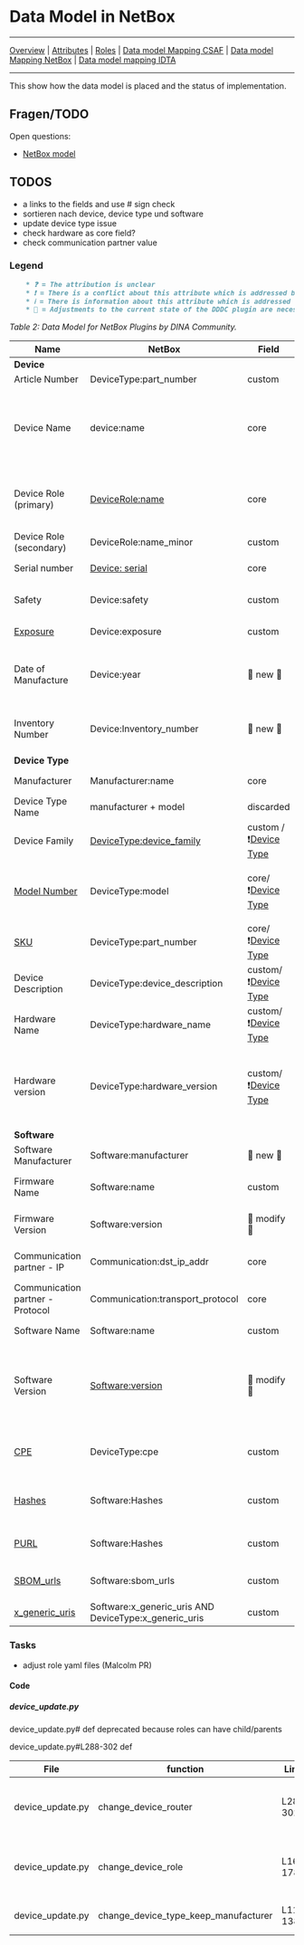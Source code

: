 # Data Model in NetBox

---

[Overview](datamodel.md) | [Attributes](datamodel_attributes.md) | [Roles](datamodel_roles.md) | [Data model Mapping CSAF](datamodel_csaf.md) | [Data model Mapping NetBox](datamodel_netbox.md) | [Data model mapping IDTA](Discussion_datamodel.md)

---

This show how the data model is placed and the status of implementation.

## Fragen/TODO

Open questions:

- [NetBox model](https://netboxlabs.com/docs/netbox/en/stable/models/dcim/)

## TODOS

- a links to the fields and use # sign check
- sortieren nach device, device type und software
- update device type issue
- check hardware as core field?
- check communication partner value

### Legend

```markdown
    * ❓ = The attribution is unclear
    * ❗ = There is a conflict about this attribute which is addressed by the link. Adjustments are mandatory.
    * ℹ️ = There is information about this attribute which is addressed by the link
    * 🔨 = Adjustments to the current state of the DDDC plugin are necessary
```

*Table 2: Data Model for NetBox Plugins by DINA Community.*

|Name   | NetBox | Field | Action |Description/Purpose |
| - | - | - | - |- |
| **Device** |  |  |  | |
|Article Number         | DeviceType:part_number | custom | see [part number](datamodel_attributes.md#part-number)  --> delete 🔨  | -|
| Device Name | device:name | core | - |Potentially useful for understanding context and function of the device in the network if included in host naming conventions |
| Device Role (primary)  | [DeviceRole:name](https://netboxlabs.com/docs/netbox/en/stable/models/dcim/devicerole#name) | core| 🔨 role yaml has to be adjusted | useful for understanding context and function of the device in the network |
|Device Role (secondary)| DeviceRole:name_minor    | custom| -| multiple objects field |
|Serial number       | [Device: serial](https://netboxlabs.com/docs/netbox/en/stable/models/dcim/device/#serial-number)             | core | specific serial number of device | here weitermache 🔨 🔨 🔨 🔨 🔨 |
|Safety                 | Device:safety            | custom | device is used for safety functionality. Information also in CVSS available. |-|
|[Exposure](datamodel_attributes.md#exposure) | Device:exposure | custom | exposure to other network zones |-|
|Date of Manufacture    | Device:year              | :hammer: new :hammer: | Year of construction of the device. Useful in determining obsolescence and possible shifts in ownership of device type. | -|
|Inventory Number | Device:Inventory_number | :hammer: new :hammer: |  Not relevant for vulnerability matching. However, for linking the dataset to other internal products like SAP | - |
| **Device Type** |  |  |  | |
|Manufacturer           | Manufacturer:name        | core| manufacturer **of device type** like  ABB, Schneider Electric| - |
|Device Type Name       | manufacturer + model     | discarded | used for assign a device to a device type.| [Details](datamodel_attributes.md#part-number#device-family) |
|Device Family          | [DeviceType:device_family]((https://netboxlabs.com/docs/netbox/en/stable/models/dcim/devicetype/)) | custom /❗[Device Type](#discussion-device-type) | usually family a model is assigned to | -|
|[Model Number](datamodel_attributes.md#model)         | DeviceType:model  | core/❗[Device Type](#discussion-device-type) | Model number given by the manufacturer. One specification of a device_family like 6RA8096-4MV62-0AA0| - |
|[SKU](datamodel_attributes.md#part-number)                  | DeviceType:part_number   | core/❗[Device Type](#discussion-device-type) | SKU (stock keeping unit) also known as part number | - |
|Device Description     | DeviceType:device_description | custom/❗[Device Type](#discussion-device-type) | additional, optional field for detailed device description| [Device Description](#device-description)|
|Hardware Name           |DeviceType:hardware_name  | custom/❗[Device Type](#discussion-device-type)  |HW  of device, not of installed software (flag must be set in NetBox) | -|
|Hardware version        |DeviceType:hardware_version | custom/❗[Device Type](#discussion-device-type) | Hardware version of the product; use "N/A" if just one version was build; use "unknown" if not known. The notations of the manufacturer should not be altered. | see Software version |
| **Software** |  |  |  ||
|Software Manufacturer    |Software:manufacturer | :hammer: new :hammer: | distinguish between manufacturer of the device | |
|Firmware Name           |Software:name       | custom  |FW of device, not of installed software (flag must be set in NetBox) | -|
|Firmware Version        |Software:version    | :hammer: modify :hammer:  | FW version of device, not of installed software (flag must be set in NetBox). | see Software version |
|Communication partner - IP| Communication:dst_ip_addr | core | not observed CP but expected one (source of truth) for IDS | - |
|Communication partner - Protocol| Communication:transport_protocol| core | not observed CP but expected one (source of truth) |-|
|Software Name           |Software:name       | custom   |The name this particular version is given| - |
|Software Version        |[Software:version](datamodel_attributes.md#part-number#version-number)    | :hammer: modify :hammer: | :information_source: There are plenty of valid notations for version schema such as MAYOR.MINOR.PATCH.BUILD or YEAR-MONTH-DATE or hash value. Therefore, there is no common standard. | - |
|[CPE](https://docs.oasis-open.org/csaf/csaf/v2.0/os/csaf-v2.0-os.html#31331-full-product-name-type---product-identification-helper---cpe)                   |DeviceType:cpe     | custom | Common Platform Enumeration (CPE), is also used as CSAF product identification helper| -|
|[Hashes](https://docs.oasis-open.org/csaf/csaf/v2.0/os/csaf-v2.0-os.html#31332-full-product-name-type---product-identification-helper---hashes)                  |Software:Hashes    | custom | for firmware and applications software, is also used as CSAF product identification helper |-|
|[PURL](https://docs.oasis-open.org/csaf/csaf/v2.0/os/csaf-v2.0-os.html#31334-full-product-name-type---product-identification-helper---purl)                   |Software:Hashes    | custom | package URL (purl), is also used as CSAF product identification helper | - |
|[SBOM_urls](https://docs.oasis-open.org/csaf/csaf/v2.0/os/csaf-v2.0-os.html#31335-full-product-name-type---product-identification-helper---sbom-urls)             |Software:sbom_urls | custom | The URL is a unique identifier. The content is secondary| - |
|[x_generic_uris](https://docs.oasis-open.org/csaf/csaf/v2.0/os/csaf-v2.0-os.html#31338-full-product-name-type---product-identification-helper---generic-uris)          |Software:x_generic_uris AND DeviceType:x_generic_uris| custom |unique id given by the vendor (e.g. [#649](https://github.com/oasis-tcs/csaf/issues/649))| - |

### Tasks

- adjust role yaml files (Malcolm PR)

#### Code

##### device_update.py

device_update.py#
def 
deprecated because roles can have child/parents

device_update.py#L288-302
def 

|File|function|Lines|Action|Comment|Issue|
|-|-|-|-|-|-|
|device_update.py| change_device_router |L288-302 | deprecated  |deprecated because roles can have child/parents  | #1 |
|device_update.py| change_device_role   |L161-178 | revision    |Need revision for handling child parents properly| #1 |
|device_update.py| change_device_type_keep_manufacturer| L119-138| revision| check if handled properly | branch P625|

